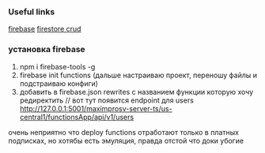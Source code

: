 ### Useful links
[firebase](https://console.firebase.google.com/)
[firestore crud](https://cloud.google.com/nodejs/docs/reference/firestore/latest)

### установка firebase
1) npm i firebase-tools -g
2) firebase init functions (дальше настраиваю проект, переношу файлы и подстраиваю конфиги)
3) добавить в firebase.json rewrites с названием функции которую хочу редиректить
// вот тут появится endpoint для users
http://127.0.0.1:5001/maximprosv-server-ts/us-central1/functionsApp/api/v1/users

очень неприятно что deploy functions отработают только в платных подписках, но хотябы есть эмуляция, правда отстой что доки убогие
